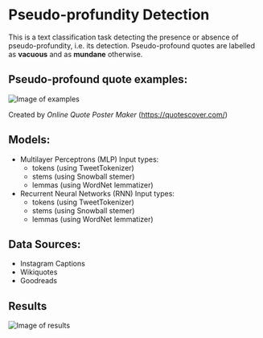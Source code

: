 # Pseudo-profundity Detection

This is a text classification task detecting the presence or absence of pseudo-profundity, i.e. its detection. Pseudo-profound quotes are labelled as **vacuous** and as **mundane** otherwise.

## Pseudo-profound quote examples:

![Image of examples](https://raw.githubusercontent.com/jerrychihchun/pseudo-profunidity/master/figures/quotes.png)

Created by *Online Quote Poster Maker* (https://quotescover.com/) 

## Models:
- Multilayer Perceptrons (MLP)
  Input types:
  - tokens (using TweetTokenizer)
  - stems (using Snowball stemer)
  - lemmas (using WordNet lemmatizer)
- Recurrent Neural Networks (RNN)
  Input types:
  - tokens (using TweetTokenizer)
  - stems (using Snowball stemer)
  - lemmas (using WordNet lemmatizer)
  
## Data Sources:
- Instagram Captions
- Wikiquotes
- Goodreads

## Results

![Image of results](https://raw.githubusercontent.com/jerrychihchun/pseudo-profunidity/master/figures/results.png)
